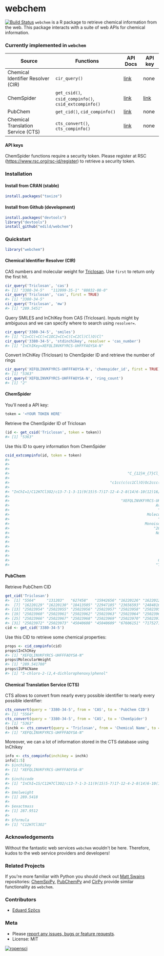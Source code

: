 webchem
=============


[![Build Status](https://travis-ci.org/ropensci/webchem.png)](https://travis-ci.org/EDiLD/webchem)
`webchem` is a R package to retrieve chemical information from  the web. 
This package interacts with a suite of web APIs for chemical information.


### Currently implemented in `webchem`

Source | Functions | API Docs | API key
------ | --------- | -------- | --------
Chemical Identifier Resolver (CIR) | `cir_query()` | [link](http://cactus.nci.nih.gov/chemical/structure_documentation) | none
ChemSpider | `get_csid()`, `csid_compinfo()`, `csid_extcompinfo()` | [link](http://www.chemspider.com/AboutServices.aspx?) | [link](https://www.rsc.org/rsc-id/register )
PubChem | `get_cid()`, `cid_compinfo()` | [link](https://pubchem.ncbi.nlm.nih.gov/) | none
Chemical Translation Service (CTS) | `cts_convert()`, `cts_compinfo()` | [link](http://cts.fiehnlab.ucdavis.edu/) | none

#### API keys
ChemSpider functions require a security token. 
Please register at RSC (https://www.rsc.org/rsc-id/register) to retrieve a security token.

### Installation
#### Install from CRAN (stable)

```r
install.packages("taxize")
```


#### Install from Github (development)

```r
install.packages("devtools")
library("devtools")
install_github("edild/webchem")
```

### Quickstart


```r
library("webchem")
```

#### Chemical Identifier Resolver (CIR)

CAS numbers and molecular weight for [Triclosan](http://en.wikipedia.org/wiki/Triclosan).
Use `first` to return only the first hit.

```r
cir_query('Triclosan', 'cas')
#> [1] "3380-34-5"   "112099-35-1" "88032-08-0"
cir_query('Triclosan', 'cas', first = TRUE)
#> [1] "3380-34-5"
cir_query('Triclosan', 'mw')
#> [1] "289.5451"
```

Query SMILES and InChIKey from CAS (Triclosan).
Inputs might by ambiguous and we can specify where to search using `resolver=`.

```r
cir_query('3380-34-5', 'smiles')
#> [1] "C1=CC(=CC(=C1OC2=CC=C(C=C2Cl)Cl)O)Cl"
cir_query('3380-34-5', 'stdinchikey', resolver = 'cas_number')
#> [1] "InChIKey=XEFQLINVKFYRCS-UHFFFAOYSA-N"
```

Convert InChiKey (Triclosan) to ChemSpider ID and retrieve the number of rings

```r
cir_query('XEFQLINVKFYRCS-UHFFFAOYSA-N', 'chemspider_id', first = TRUE)
#> [1] "5363"
cir_query('XEFQLINVKFYRCS-UHFFFAOYSA-N', 'ring_count')
#> [1] "2"
```


#### ChemSpider


You'll need a API key:

```r
token = '<YOUR TOKEN HERE'
```

Retrieve the ChemSpider ID of Triclosan

```r
(id <- get_csid('Triclosan', token = token))
#> [1] "5363"
```

Use this ID to query information from ChemSpider

```r
csid_extcompinfo(id, token = token)
#>                                                                          CSID 
#>                                                                        "5363" 
#>                                                                            MF 
#>                                                      "C_{12}H_{7}Cl_{3}O_{2}" 
#>                                                                        SMILES 
#>                                              "c1cc(c(cc1Cl)O)Oc2ccc(cc2Cl)Cl" 
#>                                                                         InChI 
#> "InChI=1/C12H7Cl3O2/c13-7-1-3-11(9(15)5-7)17-12-4-2-8(14)6-10(12)16/h1-6,16H" 
#>                                                                      InChIKey 
#>                                                   "XEFQLINVKFYRCS-UHFFFAOYAS" 
#>                                                                   AverageMass 
#>                                                                    "289.5418" 
#>                                                               MolecularWeight 
#>                                                                    "289.5418" 
#>                                                              MonoisotopicMass 
#>                                                                  "287.951172" 
#>                                                                   NominalMass 
#>                                                                         "288" 
#>                                                                         ALogP 
#>                                                                        "5.53" 
#>                                                                         XLogP 
#>                                                                           "5" 
#>                                                                    CommonName 
#>                                                                   "Triclosan"
```


#### PubChem

Retrieve PubChem CID

```r
get_cid('Triclosan')
#>  [1] "5564"     "131203"   "627458"   "15942656" "16220126" "16220128"
#>  [7] "16220129" "16220130" "18413505" "22947105" "23656593" "24848164"
#> [13] "25023954" "25023955" "25023956" "25023957" "25023958" "25023959"
#> [19] "25023960" "25023961" "25023962" "25023963" "25023964" "25023965"
#> [25] "25023966" "25023967" "25023968" "25023969" "25023970" "25023971"
#> [31] "25023972" "25023973" "45040608" "45040609" "67606151" "71752714"
cid <- get_cid('3380-34-5')
```

Use this CID to retrieve some chemical properties:

```r
props <- cid_compinfo(cid)
props$InChIKey
#> [1] "XEFQLINVKFYRCS-UHFFFAOYSA-N"
props$MolecularWeight
#> [1] "289.541780"
props$IUPACName
#> [1] "5-chloro-2-(2,4-dichlorophenoxy)phenol"
```


#### Chemical Translation Service (CTS)

CTS allows to convert from nearly every possible identifier to nearly every possible identifier:

```r
cts_convert(query = '3380-34-5', from = 'CAS', to = 'PubChem CID')
#> [1] "5564"
cts_convert(query = '3380-34-5', from = 'CAS', to = 'ChemSpider')
#> [1] "5363"
(inchk <- cts_convert(query = 'Triclosan', from = 'Chemical Name', to = 'inchikey'))
#> [1] "XEFQLINVKFYRCS-UHFFFAOYSA-N"
```


Moreover, we can a lot of information stored in the CTS database using InChIkey

```r
info <- cts_compinfo(inchikey = inchk)
info[1:5]
#> $inchikey
#> [1] "XEFQLINVKFYRCS-UHFFFAOYSA-N"
#> 
#> $inchicode
#> [1] "InChI=1S/C12H7Cl3O2/c13-7-1-3-11(9(15)5-7)17-12-4-2-8(14)6-10(12)16/h1-6,16H"
#> 
#> $molweight
#> [1] 289.5418
#> 
#> $exactmass
#> [1] 287.9512
#> 
#> $formula
#> [1] "C12H7Cl3O2"
```




### Acknowledgements
Without the fantastic web services `webchem` wouldn't be here.
Therefore, kudos to the web service providers and developers!

### Related Projects
If you're more familiar with Python you should check out [Matt Swains](https://github.com/mcs07) repositories: [ChemSpiPy](https://github.com/mcs07/ChemSpiPy), [PubChemPy](https://github.com/mcs07/PubChemPy) and [CirPy](https://github.com/mcs07/CIRpy) provide similar functionality as `webchem`.


### Contributors

+ [Eduard Szöcs](https://github.com/EDiLD)

### Meta

* Please [report any issues, bugs or feature requests](https://github.com/edild/webchem/issues).
* License: MIT

[![ropensci](http://ropensci.org/public_images/github_footer.png)](http://ropensci.org)

